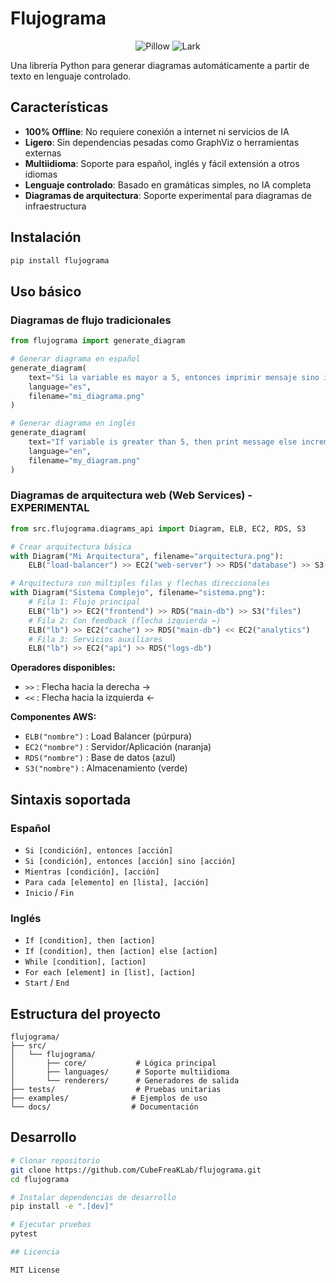 # Flujograma

<div align="center">

![Pillow](https://img.shields.io/badge/dependency-Pillow%20%E2%89%A5%209.0.0-orange)
![Lark](https://img.shields.io/badge/dependency-Lark%20%E2%89%A5%201.1.0-green)

</div>

Una librería Python para generar diagramas automáticamente a partir de texto en lenguaje controlado.


## Características

-  **100% Offline**: No requiere conexión a internet ni servicios de IA
-  **Ligero**: Sin dependencias pesadas como GraphViz o herramientas externas
-  **Multiidioma**: Soporte para español, inglés y fácil extensión a otros idiomas
-  **Lenguaje controlado**: Basado en gramáticas simples, no IA completa
-  **Diagramas de arquitectura**: Soporte experimental para diagramas de infraestructura

## Instalación

```bash
pip install flujograma
```

## Uso básico

### Diagramas de flujo tradicionales
```python
from flujograma import generate_diagram

# Generar diagrama en español
generate_diagram(
    text="Si la variable es mayor a 5, entonces imprimir mensaje sino incrementar contador",
    language="es",
    filename="mi_diagrama.png"
)

# Generar diagrama en inglés
generate_diagram(
    text="If variable is greater than 5, then print message else increment counter",
    language="en", 
    filename="my_diagram.png"
)
```

### Diagramas de arquitectura web (Web Services) - EXPERIMENTAL
```python
from src.flujograma.diagrams_api import Diagram, ELB, EC2, RDS, S3

# Crear arquitectura básica
with Diagram("Mi Arquitectura", filename="arquitectura.png"):
    ELB("load-balancer") >> EC2("web-server") >> RDS("database") >> S3("storage")

# Arquitectura con múltiples filas y flechas direccionales
with Diagram("Sistema Complejo", filename="sistema.png"):
    # Fila 1: Flujo principal
    ELB("lb") >> EC2("frontend") >> RDS("main-db") >> S3("files")
    # Fila 2: Con feedback (flecha izquierda ←)
    ELB("lb") >> EC2("cache") >> RDS("main-db") << EC2("analytics")
    # Fila 3: Servicios auxiliares
    ELB("lb") >> EC2("api") >> RDS("logs-db")
```

**Operadores disponibles:**
- `>>` : Flecha hacia la derecha →
- `<<` : Flecha hacia la izquierda ←

**Componentes AWS:**
- `ELB("nombre")` : Load Balancer (púrpura)
- `EC2("nombre")` : Servidor/Aplicación (naranja)  
- `RDS("nombre")` : Base de datos (azul)
- `S3("nombre")` : Almacenamiento (verde)

## Sintaxis soportada

### Español
- `Si [condición], entonces [acción]`
- `Si [condición], entonces [acción] sino [acción]`
- `Mientras [condición], [acción]`
- `Para cada [elemento] en [lista], [acción]`
- `Inicio` / `Fin`

### Inglés
- `If [condition], then [action]`
- `If [condition], then [action] else [action]`
- `While [condition], [action]`
- `For each [element] in [list], [action]`
- `Start` / `End`

## Estructura del proyecto

```
flujograma/
├── src/
│   └── flujograma/
│       ├── core/           # Lógica principal
│       ├── languages/      # Soporte multiidioma
│       └── renderers/      # Generadores de salida
├── tests/                  # Pruebas unitarias
├── examples/              # Ejemplos de uso
└── docs/                  # Documentación
```

## Desarrollo

```bash
# Clonar repositorio
git clone https://github.com/CubeFreaKLab/flujograma.git
cd flujograma

# Instalar dependencias de desarrollo
pip install -e ".[dev]"

# Ejecutar pruebas
pytest

## Licencia

MIT License
